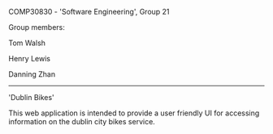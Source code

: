 COMP30830 - 'Software Engineering', Group 21

Group members:

Tom Walsh

Henry Lewis

Danning Zhan

_______________________

'Dublin Bikes'

This web application is intended to provide a user friendly UI for accessing information on the dublin city bikes service.